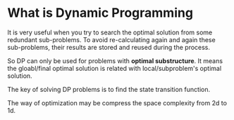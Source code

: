 # What is Dynamic Programming

It is very useful when you try to search the optimal solution from some redundant 
sub-problems. To avoid re-calculating again and again these sub-problems, their
results are stored and reused during the process.

So DP can only be used for problems with **optimal substructure**. It means the
gloabl/final optimal solution is related with local/subproblem's optimal solution.

The key of solving DP problems is to find the state transition function.

The way of optimization may be compress the space complexity from 2d to 1d.


